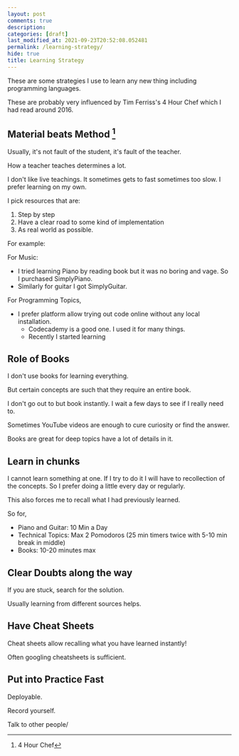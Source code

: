 ```yaml
---
layout: post
comments: true
description:
categories: [draft]
last_modified_at: 2021-09-23T20:52:08.052481
permalink: /learning-strategy/
hide: true
title: Learning Strategy
---
```


These are some strategies I use to learn any new thing including programming languages.

These are probably very influenced by Tim Ferriss's 4 Hour Chef which I had read around 2016.

## Material beats Method [^1]

Usually, it's not fault of the student, it's fault of the teacher.

How a teacher teaches determines a lot.

I don't like live teachings. It sometimes gets to fast sometimes too slow. I prefer learning on my own.

I pick resources that are:

1. Step by step
2. Have a clear road to some kind of implementation
3. As real world as possible.

For example:

For Music:

- I tried learning Piano by reading book but it was no boring and vage. So I purchased SimplyPiano.
- Similarly for guitar I got SimplyGuitar.

For Programming Topics,

- I prefer platform allow trying out code online without any local installation.
  - Codecademy is a good one. I used it for many things.
  - Recently I started learning

## Role of Books

I don't use books for learning everything.

But certain concepts are such that they require an entire book.

I don't go out to but book instantly. I wait a few days to see if I really need to.

Sometimes YouTube videos are enough to cure curiosity or find the answer.

Books are great for deep topics have a lot of details in it.

## Learn in chunks

I cannot learn something at one. If I try to do it I will have to recollection of the concepts. So I prefer doing a little every day or regularly.

This also forces me to recall what I had previously learned.

So for,

- Piano and Guitar: 10 Min a Day
- Technical Topics: Max 2 Pomodoros (25 min timers twice with 5-10 min break in middle)
- Books: 10-20 minutes max

## Clear Doubts along the way

If you are stuck, search for the solution.

Usually learning from different sources helps.

## Have Cheat Sheets

Cheat sheets allow recalling what you have learned instantly!

Often googling cheatsheets is sufficient.

## Put into Practice Fast

Deployable.

Record yourself.

Talk to other people/

[^1]: 4 Hour Chef
